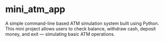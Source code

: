 # mini_atm_app
A simple command-line based ATM simulation system built using Python. This mini project allows users to check balance, withdraw cash, deposit money, and exit — simulating basic ATM operations.
